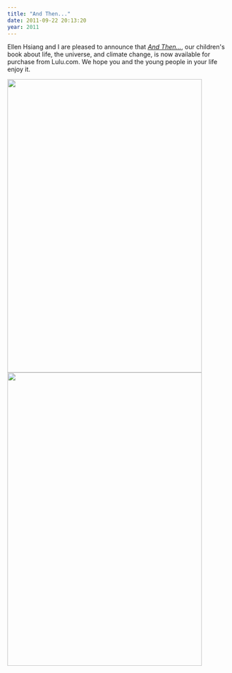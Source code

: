 ```yaml
---
title: "And Then..."
date: 2011-09-22 20:13:20
year: 2011
---
```

Ellen Hsiang and I are pleased to announce that <a href="http://www.lulu.com/product/paperback/and-then/17263384"><em>And Then...</em></a>, our children's book about life, the universe, and climate change, is now available for purchase from Lulu.com. We hope you and the young people in your life enjoy it.

<img title="AndThen_front" src="{{site.github.url}}/files/2011/09/AndThen_front.png" alt="" width="441" height="666" />

<img title="AndThen_back_small" src="{{site.github.url}}/files/2011/09/AndThen_back_small.png" alt="" width="441" height="666" />
